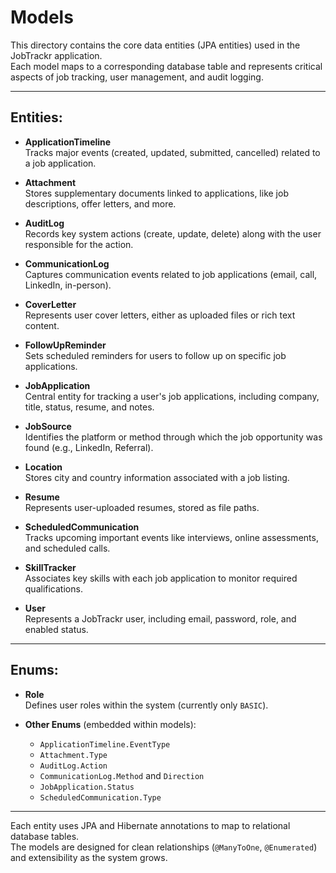 # Models

This directory contains the core data entities (JPA entities) used in the JobTrackr application.  
Each model maps to a corresponding database table and represents critical aspects of job tracking, user management, and audit logging.

---

## Entities:

- **ApplicationTimeline**  
  Tracks major events (created, updated, submitted, cancelled) related to a job application.

- **Attachment**  
  Stores supplementary documents linked to applications, like job descriptions, offer letters, and more.

- **AuditLog**  
  Records key system actions (create, update, delete) along with the user responsible for the action.

- **CommunicationLog**  
  Captures communication events related to job applications (email, call, LinkedIn, in-person).

- **CoverLetter**  
  Represents user cover letters, either as uploaded files or rich text content.

- **FollowUpReminder**  
  Sets scheduled reminders for users to follow up on specific job applications.

- **JobApplication**  
  Central entity for tracking a user's job applications, including company, title, status, resume, and notes.

- **JobSource**  
  Identifies the platform or method through which the job opportunity was found (e.g., LinkedIn, Referral).

- **Location**  
  Stores city and country information associated with a job listing.

- **Resume**  
  Represents user-uploaded resumes, stored as file paths.

- **ScheduledCommunication**  
  Tracks upcoming important events like interviews, online assessments, and scheduled calls.

- **SkillTracker**  
  Associates key skills with each job application to monitor required qualifications.

- **User**  
  Represents a JobTrackr user, including email, password, role, and enabled status.

---

## Enums:

- **Role**  
  Defines user roles within the system (currently only `BASIC`).

- **Other Enums** (embedded within models):  
  - `ApplicationTimeline.EventType`
  - `Attachment.Type`
  - `AuditLog.Action`
  - `CommunicationLog.Method` and `Direction`
  - `JobApplication.Status`
  - `ScheduledCommunication.Type`

---

Each entity uses JPA and Hibernate annotations to map to relational database tables.  
The models are designed for clean relationships (`@ManyToOne`, `@Enumerated`) and extensibility as the system grows.

